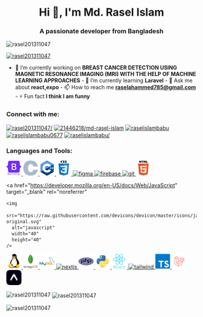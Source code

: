 <h1 align="center">Hi 👋, I'm Md. Rasel Islam</h1>
<h3 align="center">A passionate developer from Bangladesh</h3>

<p align="left">
  <img
    src="https://komarev.com/ghpvc/?username=rasel201311047&label=Profile%20views&color=0e75b6&style=flat"
    alt="rasel201311047"
  />
</p>

<p align="left">
  <a href="https://github.com/ryo-ma/github-profile-trophy"
    ><img
      src="https://github-profile-trophy.vercel.app/?username=rasel201311047"
      alt="rasel201311047"
  /></a>
</p>

- 🔭 I’m currently working on **BREAST CANCER DETECTION USING MAGNETIC RESONANCE
IMAGING (MRI) WITH THE HELP OF MACHINE LEARNING APPROACHES** - 🌱 I’m currently
learning **Laravel** - 💬 Ask me about **react,expo** - 📫 How to reach me
**raselahammed785@gmail.com** - ⚡ Fun fact **I think I am funny**

<h3 align="left">Connect with me:</h3>
<p align="left">
  <a href="https://linkedin.com/in/rasel201311047/" target="blank"
    ><img
      align="center"
      src="https://raw.githubusercontent.com/rahuldkjain/github-profile-readme-generator/master/src/images/icons/Social/linked-in-alt.svg"
      alt="rasel201311047/"
      height="30"
      width="40"
  /></a>
  <a
    href="https://stackoverflow.com/users/21446218/md-rasel-islam"
    target="blank"
    ><img
      align="center"
      src="https://raw.githubusercontent.com/rahuldkjain/github-profile-readme-generator/master/src/images/icons/Social/stack-overflow.svg"
      alt="21446218/md-rasel-islam"
      height="30"
      width="40"
  /></a>
  <a href="https://kaggle.com/raselislambabu" target="blank"
    ><img
      align="center"
      src="https://raw.githubusercontent.com/rahuldkjain/github-profile-readme-generator/master/src/images/icons/Social/kaggle.svg"
      alt="raselislambabu"
      height="30"
      width="40"
  /></a>
  <a href="https://codeforces.com/profile/raselislambabu0677" target="blank"
    ><img
      align="center"
      src="https://raw.githubusercontent.com/rahuldkjain/github-profile-readme-generator/master/src/images/icons/Social/codeforces.svg"
      alt="raselislambabu0677"
      height="30"
      width="40"
  /></a>
  <a href="https://www.leetcode.com/raselislambabu/" target="blank"
    ><img
      align="center"
      src="https://raw.githubusercontent.com/rahuldkjain/github-profile-readme-generator/master/src/images/icons/Social/leet-code.svg"
      alt="raselislambabu/"
      height="30"
      width="40"
  /></a>
</p>

<h3 align="left">Languages and Tools:</h3>
<p align="left">
  <a href="https://getbootstrap.com" target="_blank" rel="noreferrer">
    <img
      src="https://raw.githubusercontent.com/devicons/devicon/master/icons/bootstrap/bootstrap-plain-wordmark.svg"
      alt="bootstrap"
      width="40"
      height="40"
    />
  </a>

  <a href="https://www.cprogramming.com/" target="_blank" rel="noreferrer">
    <img
      src="https://raw.githubusercontent.com/devicons/devicon/master/icons/c/c-original.svg"
      alt="c"
      width="40"
      height="40"
    />
  </a>

  <a href="https://www.w3schools.com/cpp/" target="_blank" rel="noreferrer">
    <img
      src="https://raw.githubusercontent.com/devicons/devicon/master/icons/cplusplus/cplusplus-original.svg"
      alt="cplusplus"
      width="40"
      height="40"
    />
  </a>

  <a href="https://www.w3schools.com/css/" target="_blank" rel="noreferrer">
    <img
      src="https://raw.githubusercontent.com/devicons/devicon/master/icons/css3/css3-original-wordmark.svg"
      alt="css3"
      width="40"
      height="40"
    />
  </a>

  <a href="https://www.figma.com/" target="_blank" rel="noreferrer">
    <img
      src="https://www.vectorlogo.zone/logos/figma/figma-icon.svg"
      alt="figma"
      width="40"
      height="40"
    />
  </a>

  <a href="https://firebase.google.com/" target="_blank" rel="noreferrer">
    <img
      src="https://www.vectorlogo.zone/logos/firebase/firebase-icon.svg"
      alt="firebase"
      width="40"
      height="40"
    />
  </a>

  <a href="https://git-scm.com/" target="_blank" rel="noreferrer">
    <img
      src="https://www.vectorlogo.zone/logos/git-scm/git-scm-icon.svg"
      alt="git"
      width="40"
      height="40"
    />
  </a>

  <a href="https://www.w3.org/html/" target="_blank" rel="noreferrer">
    <img
      src="https://raw.githubusercontent.com/devicons/devicon/master/icons/html5/html5-original-wordmark.svg"
      alt="html5"
      width="40"
      height="40"
    />
  </a>

  <a
    href="https://developer.mozilla.org/en-US/docs/Web/JavaScript"
    target="_blank"
    rel="noreferrer"
  >
    <img
      src="https://raw.githubusercontent.com/devicons/devicon/master/icons/javascript/javascript-original.svg"
      alt="javascript"
      width="40"
      height="40"
    />
  </a>

  <a href="https://www.linux.org/" target="_blank" rel="noreferrer">
    <img
      src="https://raw.githubusercontent.com/devicons/devicon/master/icons/linux/linux-original.svg"
      alt="linux"
      width="40"
      height="40"
    />
  </a>

  <a href="https://www.mongodb.com/" target="_blank" rel="noreferrer">
    <img
      src="https://raw.githubusercontent.com/devicons/devicon/master/icons/mongodb/mongodb-original-wordmark.svg"
      alt="mongodb"
      width="40"
      height="40"
    />
  </a>

  <a href="https://www.mysql.com/" target="_blank" rel="noreferrer">
    <img
      src="https://raw.githubusercontent.com/devicons/devicon/master/icons/mysql/mysql-original-wordmark.svg"
      alt="mysql"
      width="40"
      height="40"
    />
  </a>

  <a href="https://nextjs.org/" target="_blank" rel="noreferrer">
    <img
      src="https://cdn.worldvectorlogo.com/logos/nextjs-2.svg"
      alt="nextjs"
      width="40"
      height="40"
    />
  </a>

  <a href="https://www.php.net" target="_blank" rel="noreferrer">
    <img
      src="https://raw.githubusercontent.com/devicons/devicon/master/icons/php/php-original.svg"
      alt="php"
      width="40"
      height="40"
    />
  </a>

  <a href="https://www.python.org" target="_blank" rel="noreferrer">
    <img
      src="https://raw.githubusercontent.com/devicons/devicon/master/icons/python/python-original.svg"
      alt="python"
      width="40"
      height="40"
    />
  </a>

  <a href="https://reactjs.org/" target="_blank" rel="noreferrer">
    <img
      src="https://raw.githubusercontent.com/devicons/devicon/master/icons/react/react-original-wordmark.svg"
      alt="react"
      width="40"
      height="40"
    />
  </a>

  <a href="https://tailwindcss.com/" target="_blank" rel="noreferrer">
    <img
      src="https://www.vectorlogo.zone/logos/tailwindcss/tailwindcss-icon.svg"
      alt="tailwind"
      width="40"
      height="40"
    />
  </a>

  <a href="https://www.typescriptlang.org/" target="_blank" rel="noreferrer">
    <img
      src="https://raw.githubusercontent.com/devicons/devicon/master/icons/typescript/typescript-original.svg"
      alt="typescript"
      width="40"
      height="40"
    />
  </a>

  <a href="https://laravel.com/" target="_blank" rel="noreferrer">
    <img
      src="data:image/png;base64,iVBORw0KGgoAAAANSUhEUgAAABwAAAAcCAMAAABF0y+mAAAAaVBMVEX/////3Nv/cGr/dG7/5uX/+Pf/hYD/paL/nJj/jon//Pz/Y1z/hoD/eXP/6ej/ubf/8vL/sq//iYX/lZH/mZX/y8n/4N//g33/oJz/X1f/MiT/w8H/09H/fnj/kY3/q6j/TkX/WVH/amMDRFxnAAAAr0lEQVR4Ac3JxWHEMAAAwbUtNjNj/z0GPofKOzdiLZ8qCCOBn1QajHX4xAlAmgJkaZg/xaSI8jKVFbi6gTbquOtB55DAMGbAMD3HefmNGGnsHBbWHwuEgsQbG0kxwPoeK+otXJxm3d/jEWWQp2cveYlBd7UA7TXAaxx3ABHO7j1Ktf9uBgrDkwggCM0qgaLhSXAtACtAmRa8KKMMFCzXgofdsDIq8cvWqXb8SfL/vgFFhAm7+9RQWQAAAABJRU5ErkJggg=="
      alt="typescript"
      width="40"
      height="40"
    />
  </a>

  <a href="https://expo.dev/" target="_blank" rel="noreferrer">
    <img
      src="data:image/png;base64,iVBORw0KGgoAAAANSUhEUgAAABwAAAAcCAMAAABF0y+mAAAAOVBMVEVHcEwAABQAABQAABQAABQAABQAABMAABQAABMAABQAAACkpKaQkJPDw8T+/v5SUlfg4OF1dXkvLzZWMrGaAAAACnRSTlMAPJLF5PX/xAPaQKz+0wAAAKxJREFUeAF904UBhDAMAMBQd9t/2CeP1YNzdYEzDkIZF1VwJsmBAkqLaWh1ItpcAQ6xjAPIGgnINVJg9acx9ReDpg/WNT2COp8Pwdd5KzQxnBHNHBNimqLJ4R/ZzBDLxJInaBy2BtvkzIiY53l0aOxVG9ZsTY/YzqfNHWLGcmHBrC265w+mcw2iGjG8vgP/2vfKgYllMKBrlPtlsl1g26W5X9S4HWS/Heh/O/wA4LAUsuFVSoYAAAAASUVORK5CYII="
      alt="typescript"
      width="40"
      height="40"
    />
  </a>
</p>

<p>
  <img
    align="left"
    src="https://github-readme-stats.vercel.app/api/top-langs?username=rasel201311047&show_icons=true&locale=en&layout=compact"
    alt="rasel201311047"
  />
</p>

<p>
  &nbsp;<img
    align="center"
    src="https://github-readme-stats.vercel.app/api?username=rasel201311047&show_icons=true&locale=en"
    alt="rasel201311047"
  />
</p>

<p>
  <img
    align="center"
    src="https://github-readme-streak-stats.herokuapp.com/?user=rasel201311047&"
    alt="rasel201311047"
  />
</p>
